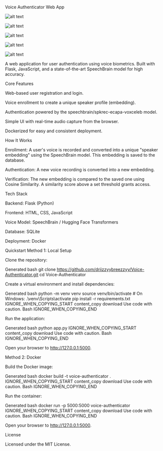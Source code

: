 Voice Authenticator Web App

![alt text](https://img.shields.io/badge/Python-3.8%2B-blue.svg)


![alt text](https://img.shields.io/badge/Flask-2.x-green.svg)


![alt text](https://img.shields.io/badge/SpeechBrain-ECAPA--TDNN-orange)


![alt text](https://img.shields.io/badge/Docker-Ready-blue.svg)


![alt text](https://img.shields.io/badge/License-MIT-yellow.svg)

A web application for user authentication using voice biometrics. Built with Flask, JavaScript, and a state-of-the-art SpeechBrain model for high accuracy.

Core Features

Web-based user registration and login.

Voice enrollment to create a unique speaker profile (embedding).

Authentication powered by the speechbrain/spkrec-ecapa-voxceleb model.

Simple UI with real-time audio capture from the browser.

Dockerized for easy and consistent deployment.

How It Works

Enrollment: A user's voice is recorded and converted into a unique "speaker embedding" using the SpeechBrain model. This embedding is saved to the database.

Authentication: A new voice recording is converted into a new embedding.

Verification: The new embedding is compared to the saved one using Cosine Similarity. A similarity score above a set threshold grants access.

Tech Stack

Backend: Flask (Python)

Frontend: HTML, CSS, JavaScript

Voice Model: SpeechBrain / Hugging Face Transformers

Database: SQLite

Deployment: Docker

Quickstart
Method 1: Local Setup

Clone the repository:

Generated bash
git clone https://github.com/driizzyybreezzyy/Voice-Authenticator.git
cd Voice-Authenticator


Create a virtual environment and install dependencies:

Generated bash
python -m venv venv
source venv/bin/activate  # On Windows: .\venv\Scripts\activate
pip install -r requirements.txt
IGNORE_WHEN_COPYING_START
content_copy
download
Use code with caution.
Bash
IGNORE_WHEN_COPYING_END

Run the application:

Generated bash
python app.py
IGNORE_WHEN_COPYING_START
content_copy
download
Use code with caution.
Bash
IGNORE_WHEN_COPYING_END

Open your browser to http://127.0.0.1:5000.

Method 2: Docker

Build the Docker image:

Generated bash
docker build -t voice-authenticator .
IGNORE_WHEN_COPYING_START
content_copy
download
Use code with caution.
Bash
IGNORE_WHEN_COPYING_END

Run the container:

Generated bash
docker run -p 5000:5000 voice-authenticator
IGNORE_WHEN_COPYING_START
content_copy
download
Use code with caution.
Bash
IGNORE_WHEN_COPYING_END

Open your browser to http://127.0.0.1:5000.

License

Licensed under the MIT License.
